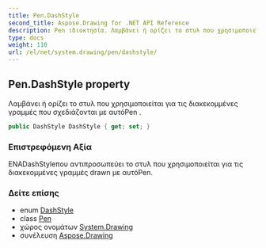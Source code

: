 ```yaml
---
title: Pen.DashStyle
second_title: Aspose.Drawing for .NET API Reference
description: Pen ιδιοκτησία. Λαμβάνει ή ορίζει το στυλ που χρησιμοποιείται για τις διακεκομμένες γραμμές που σχεδιάζονται με αυτόPen .
type: docs
weight: 110
url: /el/net/system.drawing/pen/dashstyle/
---
```

## Pen.DashStyle property

Λαμβάνει ή ορίζει το στυλ που χρησιμοποιείται για τις διακεκομμένες γραμμές που σχεδιάζονται με αυτόPen .

```csharp
public DashStyle DashStyle { get; set; }
```

### Επιστρεφόμενη Αξία

ΕΝΑDashStyleπου αντιπροσωπεύει το στυλ που χρησιμοποιείται για τις διακεκομμένες γραμμές drawn με αυτόPen.

### Δείτε επίσης

* enum [DashStyle](../../../system.drawing.drawing2d/dashstyle/)
* class [Pen](../)
* χώρος ονομάτων [System.Drawing](../../pen/)
* συνέλευση [Aspose.Drawing](../../../)


